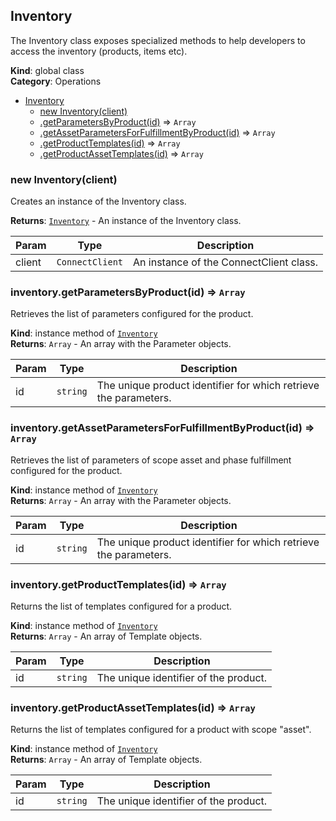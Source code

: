 <a name="Inventory"></a>

## Inventory
The Inventory class exposes specialized methods to help
developers to access the inventory (products, items etc).

**Kind**: global class  
**Category**: Operations  

* [Inventory](#Inventory)
    * [new Inventory(client)](#new_Inventory_new)
    * [.getParametersByProduct(id)](#Inventory+getParametersByProduct) ⇒ <code>Array</code>
    * [.getAssetParametersForFulfillmentByProduct(id)](#Inventory+getAssetParametersForFulfillmentByProduct) ⇒ <code>Array</code>
    * [.getProductTemplates(id)](#Inventory+getProductTemplates) ⇒ <code>Array</code>
    * [.getProductAssetTemplates(id)](#Inventory+getProductAssetTemplates) ⇒ <code>Array</code>

<a name="new_Inventory_new"></a>

### new Inventory(client)
Creates an instance of the Inventory class.

**Returns**: [<code>Inventory</code>](#Inventory) - An instance of the Inventory class.  

| Param | Type | Description |
| --- | --- | --- |
| client | <code>ConnectClient</code> | An instance of the ConnectClient class. |

<a name="Inventory+getParametersByProduct"></a>

### inventory.getParametersByProduct(id) ⇒ <code>Array</code>
Retrieves the list of parameters configured for the product.

**Kind**: instance method of [<code>Inventory</code>](#Inventory)  
**Returns**: <code>Array</code> - An array with the Parameter objects.  

| Param | Type | Description |
| --- | --- | --- |
| id | <code>string</code> | The unique product identifier for which retrieve the parameters. |

<a name="Inventory+getAssetParametersForFulfillmentByProduct"></a>

### inventory.getAssetParametersForFulfillmentByProduct(id) ⇒ <code>Array</code>
Retrieves the list of parameters of scope asset and phase fulfillment configured for
the product.

**Kind**: instance method of [<code>Inventory</code>](#Inventory)  
**Returns**: <code>Array</code> - An array with the Parameter objects.  

| Param | Type | Description |
| --- | --- | --- |
| id | <code>string</code> | The unique product identifier for which retrieve the parameters. |

<a name="Inventory+getProductTemplates"></a>

### inventory.getProductTemplates(id) ⇒ <code>Array</code>
Returns the list of templates configured for a product.

**Kind**: instance method of [<code>Inventory</code>](#Inventory)  
**Returns**: <code>Array</code> - An array of Template objects.  

| Param | Type | Description |
| --- | --- | --- |
| id | <code>string</code> | The unique identifier of the product. |

<a name="Inventory+getProductAssetTemplates"></a>

### inventory.getProductAssetTemplates(id) ⇒ <code>Array</code>
Returns the list of templates configured for a product with scope "asset".

**Kind**: instance method of [<code>Inventory</code>](#Inventory)  
**Returns**: <code>Array</code> - An array of Template objects.  

| Param | Type | Description |
| --- | --- | --- |
| id | <code>string</code> | The unique identifier of the product. |

